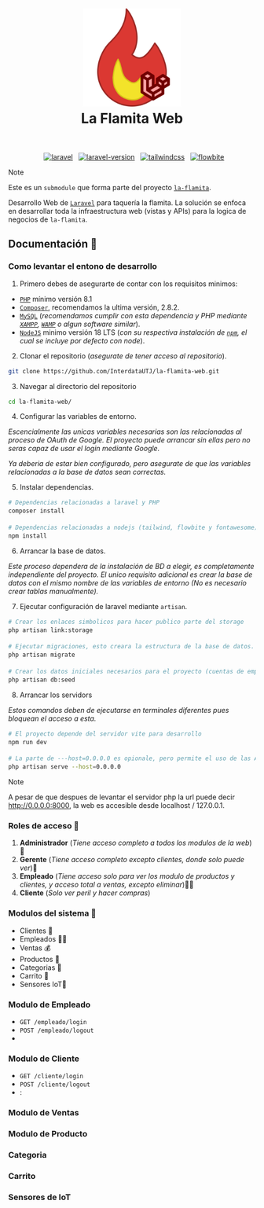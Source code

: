 <h1 align="center">
  <img src="./public/images/la-flamita-web.svg" alt="la-flamita-web" width="200">
  <br>
  La Flamita Web
  <br>
  <br>
</h1>

<p align="center">
  <a href="https://laravel.com/"><img src="https://img.shields.io/badge/Built_using-Laravel-red.svg?logo=laravel" alt="laravel"></a>
  <a href="https://laravel.com/docs/10.x"><img src="https://img.shields.io/badge/Laravel-10.x-red.svg?logo=laravel" alt="laravel-version"></a>
  <a href="https://tailwindcss.com/"><img src="https://img.shields.io/badge/Made_with-Tailwind-blue.svg?logo=tailwindcss" alt="tailwindcss"></a>
  <a href="https://flowbite.com/"><img src="https://img.shields.io/badge/Using-Flowbite-blue.svg" alt="flowbite"></a>
</p>

> [!NOTE]
> Este es un `submodule` que forma parte del proyecto [`la-flamita`](https://github.com/InterdataUTJ/la-flamita/).

Desarrollo Web de [`Laravel`](https://laravel.com/docs/10.x) para taquería la flamita. La solución se enfoca en desarrollar toda la infraestructura web (vistas y APIs) para la logica de negocios de `la-flamita`.

## Documentación 📕

### Como levantar el entono de desarrollo

1. Primero debes de asegurarte de contar con los requisitos minimos:

  - [`PHP`](https://www.php.net/releases/8.1/es.php) mínimo versión 8.1
  - [`Composer`](https://getcomposer.org/), recomendamos la ultima versión, 2.8.2.
  - [`MySQL`](https://www.mysql.com/) (_recomendamos cumplir con esta dependencia y PHP mediante [`XAMPP`](https://www.apachefriends.org/es/index.html), [`WAMP`](https://www.wampserver.com/en/) o algun software similar_).
  - [`NodeJS`](https://nodejs.org/en/) minimo versión 18 LTS (_con su respectiva instalación de [`npm`](https://www.npmjs.com/), el cual se incluye por defecto con node_).

2. Clonar el repositorio (_asegurate de tener acceso al repositorio_).

```bash
git clone https://github.com/InterdataUTJ/la-flamita-web.git
```

3. Navegar al directorio del repositorio

```bash
cd la-flamita-web/
```

4. Configurar las variables de entorno. 

_Escencialmente las unicas variables necesarias son las relacionadas al proceso de OAuth de Google. El proyecto puede arrancar sin ellas pero no seras capaz de usar el login mediante Google._

_Ya deberia de estar bien configurado, pero asegurate de que las variables relacionadas a la base de datos sean correctas._


5. Instalar dependencias.

```bash
# Dependencias relacionadas a laravel y PHP
composer install

# Dependencias relacionadas a nodejs (tailwind, flowbite y fontawesome).
npm install
```

6. Arrancar la base de datos.

_Este proceso dependera de la instalación de BD a elegir, es completamente independiente del proyecto. El unico requisito adicional es crear la base de datos con el mismo nombre de las variables de entorno (No es necesario crear tablas manualmente)._

7. Ejecutar configuración de laravel mediante `artisan`.

```bash
# Crear los enlaces simbolicos para hacer publico parte del storage
php artisan link:storage

# Ejecutar migraciones, esto creara la estructura de la base de datos.
php artisan migrate

# Crear los datos iniciales necesarios para el proyecto (cuentas de empleado).
php artisan db:seed
```

8. Arrancar los servidors

_Estos comandos deben de ejecutarse en terminales diferentes pues bloquean el acceso a esta._

```bash
# El proyecto depende del servidor vite para desarrollo
npm run dev

# La parte de ---host=0.0.0.0 es opionale, pero permite el uso de las API desde otros dispositivos en la LAN
php artisan serve --host=0.0.0.0
```

> [!NOTE]
> A pesar de que despues de levantar el servidor php la url puede decir http://0.0.0.0:8000, la web es accesible desde localhost / 127.0.0.1.



### Roles de acceso 👑

1. **Administrador** (_Tiene acceso completo a todos los modulos de la web_)👑
2. **Gerente** (_Tiene acceso completo excepto clientes, donde solo puede ver_)🦸
3. **Empleado** (_Tiene acceso solo para ver los modulo de productos y clientes, y acceso total a ventas, excepto eliminar_)👨‍🍳
4. **Cliente** (_Solo ver peril y hacer compras_)

### Modulos del sistema 🧩

- Clientes 🙂
- Empleados 💁‍♂️
- Ventas 💰
- Productos 🌮
- Categorias 📁
- Carrito 🛒
- Sensores IoT🔌

### Modulo de Empleado

- `GET /empleado/login` 
- `POST /empleado/logout`
-

### Modulo de Cliente

- `GET /cliente/login` 
- `POST /cliente/logout`
- :
### Modulo de Ventas

### Modulo de Producto

### Categoria 

### Carrito

### Sensores de IoT